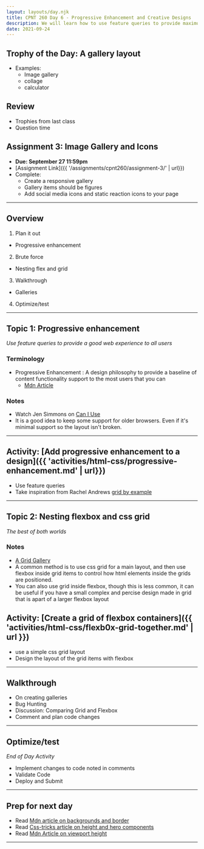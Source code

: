 ```yaml
---
layout: layouts/day.njk
title: CPNT 260 Day 6 - Progressive Enhancement and Creative Designs
description: We will learn how to use feature queries to provide maximum browser support for different layouts. Along with this, we will continue learning about CSS Grid and look at how it can be used with Flexbox.
date: 2021-09-24
---
```


## Trophy of the Day: A gallery layout

- Examples:
  - Image gallery
  - collage
  - calculator

## Review

- Trophies from last class
- Question time

## Assignment 3: Image Gallery and Icons

- **Due: September 27 11:59pm**
- [Assignment Link]({{ '/assignments/cpnt260/assignment-3/' | url}})
- Complete:
  - Create a responsive gallery
  - Gallery items should be figures
  - Add social media icons and static reaction icons to your page

---

## Overview

1. Plan it out

- Progressive enhancement

2. Brute force

- Nesting flex and grid

3. Walkthrough

- Galleries

4. Optimize/test

---

## Topic 1: Progressive enhancement

_Use feature queries to provide a good web experience to all users_

### Terminology

- Progressive Enhancement
  : A design philosophy to provide a baseline of content functionality support to the most users that you can
  - [Mdn Article](https://developer.mozilla.org/en-US/docs/Glossary/Progressive_Enhancement)

### Notes

- Watch Jen Simmons on [Can I Use](https://www.youtube.com/watch?v=WM_cKHH7bZ0)
- It is a good idea to keep some support for older browsers. Even if it's minimal support so the layout isn't broken.

---

## Activity: [Add progressive enhancement to a design]({{ 'activities/html-css/progressive-enhancement.md' | url}})

- Use feature queries
- Take inspiration from Rachel Andrews [grid by example](https://gridbyexample.com)

---

## Topic 2: Nesting flexbox and css grid

_The best of both worlds_

### Notes

- [A Grid Gallery](https://codepen.io/ashlyn-knox/pen/powepMZ)
- A common method is to use css grid for a main layout, and then use flexbox inside grid items to control how html elements inside the grids are positioned.
- You can also use grid inside flexbox, though this is less common, it can be useful if you have a small complex and percise design made in grid that is apart of a larger flexbox layout

## Activity: [Create a grid of flexbox containers]({{ 'activities/html-css/flexb0x-grid-together.md' | url }})

- use a simple css grid layout
- Design the layout of the grid items with flexbox

---

## Walkthrough

- On creating galleries
- Bug Hunting
- Discussion: Comparing Grid and Flexbox
- Comment and plan code changes

---

## Optimize/test

_End of Day Activity_

- Implement changes to code noted in comments
- Validate Code
- Deploy and Submit

---

## Prep for next day

- Read [Mdn article on backgrounds and border](https://developer.mozilla.org/en-US/docs/Learn/CSS/Building_blocks/Backgrounds_and_borders)
- Read [Css-tricks article on height and hero components](https://css-tricks.com/fun-tip-use-calc-to-change-the-height-of-a-hero-component/)
- Read [Mdn Article on viewport height](https://developer.mozilla.org/en-US/docs/Web/CSS/Viewport_concepts)

---
